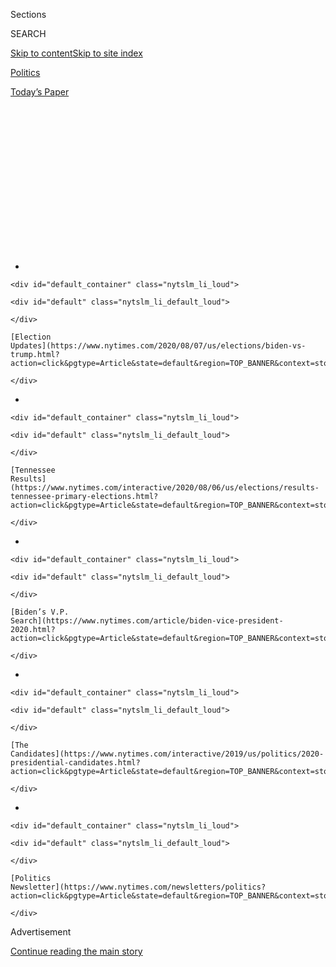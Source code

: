 <div id="app">

<div>

<div>

<div>

<div class="NYTAppHideMasthead css-1q2w90k e1suatyy0">

<div class="section css-ui9rw0 e1suatyy2">

<div class="css-eph4ug er09x8g0">

<div class="css-6n7j50">

</div>

<span class="css-1dv1kvn">Sections</span>

<div class="css-10488qs">

<span class="css-1dv1kvn">SEARCH</span>

</div>

[Skip to content](#site-content)[Skip to site index](#site-index)

</div>

<div id="masthead-section-label" class="css-1wr3we4 eaxe0e00">

[Politics](https://www.nytimes.com/section/politics)

</div>

<div class="css-10698na e1huz5gh0">

</div>

</div>

<div id="masthead-bar-one" class="section hasLinks css-15hmgas e1csuq9d3">

<div class="css-uqyvli e1csuq9d0">

</div>

<div class="css-1uqjmks e1csuq9d1">

</div>

<div class="css-9e9ivx">

[](https://myaccount.nytimes.com/auth/login?response_type=cookie&client_id=vi)

</div>

<div class="css-1bvtpon e1csuq9d2">

[Today’s Paper](https://www.nytimes.com/section/todayspaper)

</div>

</div>

</div>

</div>

<div data-aria-hidden="false">

<div id="site-content" role="main">

<div>

<div class="css-1aor85t" style="opacity:0.000000001;z-index:-1;visibility:hidden">

<div class="css-1hqnpie">

<div class="css-epjblv">

<span class="css-17xtcya">[Politics](/section/politics)</span><span class="css-x15j1o">|</span><span class="css-fwqvlz">How
Kristi Noem, Mt. Rushmore and Trump Fueled Speculation About Pence’s
Job</span>

</div>

<div class="css-k008qs">

<div class="css-1iwv8en">

<span class="css-18z7m18"></span>

<div>

</div>

</div>

<span class="css-1n6z4y">https://nyti.ms/2DqtZiB</span>

<div class="css-1705lsu">

<div class="css-4xjgmj">

<div class="css-4skfbu" role="toolbar" data-aria-label="Social Media Share buttons, Save button, and Comments Panel with current comment count" data-testid="share-tools">

  - 
  - 
  - 
  - 
    
    <div class="css-6n7j50">
    
    </div>

  - 

</div>

</div>

</div>

</div>

</div>

</div>

<div id="NYT_TOP_BANNER_REGION" class="css-13pd83m">

<div>

<div id="styln-elections-notifications-menu" class="section interactive-content interactive-size-medium css-1edisqu">

<div class="css-17ih8de interactive-body">

<div class="nytslm_innerContainer" data-aria-live="polite">

<div class="nytslm_title">

</div>

  - 
    
    <div id="default_container" class="nytslm_li_loud">
    
    <div id="default" class="nytslm_li_default_loud">
    
    </div>
    
    [Election
    Updates](https://www.nytimes.com/2020/08/07/us/elections/biden-vs-trump.html?action=click&pgtype=Article&state=default&region=TOP_BANNER&context=storylines_menu)
    
    </div>

  - 
    
    <div id="default_container" class="nytslm_li_loud">
    
    <div id="default" class="nytslm_li_default_loud">
    
    </div>
    
    [Tennessee
    Results](https://www.nytimes.com/interactive/2020/08/06/us/elections/results-tennessee-primary-elections.html?action=click&pgtype=Article&state=default&region=TOP_BANNER&context=storylines_menu)
    
    </div>

  - 
    
    <div id="default_container" class="nytslm_li_loud">
    
    <div id="default" class="nytslm_li_default_loud">
    
    </div>
    
    [Biden’s V.P.
    Search](https://www.nytimes.com/article/biden-vice-president-2020.html?action=click&pgtype=Article&state=default&region=TOP_BANNER&context=storylines_menu)
    
    </div>

  - 
    
    <div id="default_container" class="nytslm_li_loud">
    
    <div id="default" class="nytslm_li_default_loud">
    
    </div>
    
    [The
    Candidates](https://www.nytimes.com/interactive/2019/us/politics/2020-presidential-candidates.html?action=click&pgtype=Article&state=default&region=TOP_BANNER&context=storylines_menu)
    
    </div>

  - 
    
    <div id="default_container" class="nytslm_li_loud">
    
    <div id="default" class="nytslm_li_default_loud">
    
    </div>
    
    [Politics
    Newsletter](https://www.nytimes.com/newsletters/politics?action=click&pgtype=Article&state=default&region=TOP_BANNER&context=storylines_menu)
    
    </div>

</div>

</div>

</div>

</div>

</div>

<div id="top-wrapper" class="css-1sy8kpn">

<div id="top-slug" class="css-l9onyx">

Advertisement

</div>

[Continue reading the main story](#after-top)

<div class="ad top-wrapper" style="text-align:center;height:100%;display:block;min-height:250px">

<div id="top" class="place-ad" data-position="top" data-size-key="top">

</div>

</div>

<div id="after-top">

</div>

</div>

<div>

<div id="sponsor-wrapper" class="css-1hyfx7x">

<div id="sponsor-slug" class="css-19vbshk">

Supported by

</div>

[Continue reading the main story](#after-sponsor)

<div id="sponsor" class="ad sponsor-wrapper" style="text-align:center;height:100%;display:block">

</div>

<div id="after-sponsor">

</div>

</div>

<div class="css-186x18t">

</div>

<div class="css-1vkm6nb ehdk2mb0">

# How Kristi Noem, Mt. Rushmore and Trump Fueled Speculation About Pence’s Job

</div>

After Ms. Noem, the South Dakota governor, flew to Washington on Air
Force One, rumors about her ambitions ensued. She made a second trip to
smooth things over with Mike Pence.

<div class="css-79elbk" data-testid="photoviewer-wrapper">

<div class="css-z3e15g" data-testid="photoviewer-wrapper-hidden">

</div>

<div class="css-1a48zt4 ehw59r15" data-testid="photoviewer-children">

![<span class="css-16f3y1r e13ogyst0" data-aria-hidden="true">Gov.
Kristi Noem of South Dakota told Vice President Mike Pence that she
wanted to help him and President Trump win re-election however she
could.</span><span class="css-cnj6d5 e1z0qqy90" itemprop="copyrightHolder"><span class="css-1ly73wi e1tej78p0">Credit...</span><span><span>Ryan
Hermens/Rapid City Journal, via Associated
Press</span></span></span>](https://static01.nyt.com/images/2020/08/08/us/politics/08trump-noem1/08trump-noem1-articleLarge.jpg?quality=75&auto=webp&disable=upscale)

</div>

</div>

<div class="css-18e8msd">

<div class="css-pdw9fk epjyd6m0">

<div class="css-1txwxcy ey68jwv0" data-aria-hidden="true">

[![Jonathan
Martin](https://static01.nyt.com/images/2018/11/06/multimedia/author-jonathan-martin/author-jonathan-martin-thumbLarge.png
"Jonathan Martin")](https://www.nytimes.com/by/jonathan-martin)[![Maggie
Haberman](https://static01.nyt.com/images/2018/07/12/multimedia/author-maggie-haberman/author-maggie-haberman-thumbLarge.png
"Maggie Haberman")](https://www.nytimes.com/by/maggie-haberman)

</div>

<div class="css-1baulvz">

By [<span class="css-1baulvz" itemprop="name">Jonathan
Martin</span>](https://www.nytimes.com/by/jonathan-martin) and
[<span class="css-1baulvz last-byline" itemprop="name">Maggie
Haberman</span>](https://www.nytimes.com/by/maggie-haberman)

</div>

</div>

  - 
    
    <div class="css-ld3wwf e16638kd2">
    
    Aug. 8, 2020Updated <span class="css-epvm6">12:22 p.m. ET</span>
    
    </div>

  - 
    
    <div class="css-4xjgmj">
    
    <div class="css-pvvomx" role="toolbar" data-aria-label="Social Media Share buttons, Save button, and Comments Panel with current comment count" data-testid="share-tools">
    
      - 
      - 
      - 
      - 
        
        <div class="css-6n7j50">
        
        </div>
    
      - 
    
    </div>
    
    </div>

</div>

</div>

<div class="section meteredContent css-1r7ky0e" name="articleBody" itemprop="articleBody">

<div class="css-1fanzo5 StoryBodyCompanionColumn">

<div class="css-53u6y8">

WASHINGTON — Since the first days after she was elected governor of
South Dakota in 2018, Kristi Noem had been working to ensure that
President Trump would come to Mount Rushmore for a fireworks-filled July
4 extravaganza.

After all, the president had [told
her](https://www.argusleader.com/story/news/2018/04/24/president-donald-trump-mount-rushmore-trumpmore/544597002/)
in the Oval Office that he aspired to have his image etched on the
monument. And last year, a White House aide reached out to the
governor’s office with a question, according to a Republican official
familiar with the conversation: What’s the process to add additional
presidents to Mount Rushmore?

So last month, when the president arrived in the Black Hills for the
star-spangled spectacle he had pined for, Ms. Noem made the most of it.

Introducing Mr. Trump against the floodlit backdrop of his carved
predecessors, the governor played to the president’s craving for
adulation by noting that in just three days more than 125,000 people had
signed up for only 7,500 seats; she likened him to Theodore Roosevelt, a
leader who “braves the dangers of the arena”; and she mimicked the
president’s rhetoric by scorning protesters who she said were seeking to
discredit the country’s founders.

</div>

</div>

<div class="css-1fanzo5 StoryBodyCompanionColumn">

<div class="css-53u6y8">

In private, the efforts to charm Mr. Trump were more pointed, according
to a person familiar with the episode: Ms. Noem greeted him with a
four-foot replica of Mount Rushmore that included a fifth presidential
likeness: his.

But less than three weeks later, Ms. Noem came to the White House with
far less fanfare — to meet not with Mr. Trump, but with Vice President
Mike Pence. Word had circulated through the Trump administration that
she was ingratiating herself with the president, fueling suspicions that
there might have been a discussion about her serving as his running mate
in November. Ms. Noem assured Mr. Pence that she wanted to help the
ticket however she could, according to an official present.

She never stated it directly, but the vice president found her message
clear: She was not after his job.

There is no indication Mr. Trump wants to replace Mr. Pence. Mr. Trump
last month told Fox News that he’s sticking with Mr. Pence, whom he
called a “friend.”

Yet with polls showing the president trailing Joseph R. Biden Jr., the
presumptive Democratic nominee, and Republicans at risk of being shut
out of power in Congress, a host of party leaders have begun eyeing the
future, maneuvering around a mercurial president.

</div>

</div>

<div class="css-1fanzo5 StoryBodyCompanionColumn">

<div class="css-53u6y8">

Senator Tom Cotton of Arkansas was in New Hampshire late last month,
Senator Rick Scott of Florida is angling to take over the Senate
Republican campaign arm to cultivate donors, and Representative Liz
Cheney of Wyoming is defending Dr. Anthony S. Fauci, the government’s
leading expert on infectious disease, while separating herself from Mr.
Trump on some national security issues.

<div id="NYT_MAIN_CONTENT_1_REGION" class="css-9tf9ac">

<div>

<div id="styln-nfldraft-updates-block" class="section interactive-content interactive-size-medium css-1ftcdic">

<div class="css-17ih8de interactive-body">

</div>

</div>

</div>

</div>

At the same time, Secretary of State Mike Pompeo is attempting to shore
up his conservative credentials by pushing a hard line on China, and
Senators Ted Cruz of Texas and Rand Paul of Kentucky are attempting to
reclaim their standing as fiscal hawks by loudly opposing additional
spending on coronavirus relief.

Drawing less attention, but working equally hard to burnish her national
profile, is Ms. Noem. The governor, 48, has installed a TV studio in her
state capitol, become a Fox News regular and started taking advice from
Mr. Trump’s former 2016 campaign manager, Corey Lewandowski, who still
has the president’s ear.

Next month, she’ll address a county [Republican dinner in
Iowa](https://nonpareilonline.com/news/local/govt-and-politics/south-dakota-governor-to-headline-pottawattamie-county-gop-dinner/article_4c86d770-2297-5129-8746-2b2e3ccf40a3.html).

“There seems like there might be some interest on her part — it
certainly gets noticed,” Jon Hansen, a Republican state representative
in South Dakota, said of Ms. Noem’s positioning for national office.

Her efforts have paid off, as evidenced by the
[news-driving](https://www.nytimes.com/2020/07/03/us/politics/trump-coronavirus-mount-rushmore.html)
celebration at Mount Rushmore. Yet Ms. Noem’s attempts to raise her
profile have not been without complications. And they illustrate the
risks in political maneuvering with a president who has little restraint
when it comes to confidentiality, and a White House that shares his
obsession about, and antenna for, palace intrigue.

To the surprise of some of her own advisers, Ms. Noem flew with Mr.
Trump to Washington on Air Force One late in the evening after his Mount
Rushmore speech. Joined by Mr. Lewandowski, she and the president spoke
for over an hour privately during the flight — a fact that Mr. Trump and
some of his aides soon shared with other Republicans, according to
officials familiar with his disclosure.

An aide to Ms. Noem, Maggie Seidel, said she did not raise the vice
presidency with Mr. Trump. Mr. Lewandowski, who is a paid adviser to the
Pence-aligned Great America PAC, also denied that he or the governor
ever raised the subject of replacing Mr. Pence on the ticket.

</div>

</div>

<div class="css-1fanzo5 StoryBodyCompanionColumn">

<div class="css-53u6y8">

Mr. Lewandowski, in a brief interview, described Ms. Noem as a star who
“has a huge future in Republican politics.”

A White House official laughed at the notion that Mr. Trump is open to
replacing Mr. Pence, a move that, among other things, would exude
desperation. And regarding the phone call about adding the president’s
image to Mt. Rushmore, the official noted that it is a federal, not
state, monument.

Still, word of the Air Force One conversation quickly reached White
House officials, including those in Mr. Pence’s office.

A short time later, Ms. Noem was jetting back to the capital, this time
in less grand fashion, after requesting a meeting with Mr. Pence.

White House aides kept Ms. Noem from meeting with Mr. Trump again, one
person familiar with the planning said. But Mr. Pence’s office gladly
put his session with the governor on his public schedule and the vice
president
[tweeted](https://twitter.com/mike_pence/status/1286061448897142784?lang=en)
about it afterward. Ms. Noem’s aides, hoping to tamp down questions
about the second trip, emphasized that she had also met with officials
from the Department of Health and Human Services and other agencies
while she was in the capital.

One official close to the vice president said that Ms. Noem did not
discuss her Air Force One flight with Mr. Pence but used the
conversation to say she wanted to help the campaign however she could.
The official suggested that the vice president’s team has an opportunity
for her in mind: helping Mr. Pence prepare to debate whichever woman Mr.
Biden selects as his running mate.

Yet one senior Trump adviser has recently lamented to others that Mr.
Trump could have boosted his re-election campaign had he replaced Mr.
Pence with a woman, according to people familiar with the conversations.
One potential candidate mentioned was Nikki Haley, the former United
Nations ambassador who is close to the president’s daughter and
son-in-law, Ivanka Trump and Jared Kushner.

</div>

</div>

<div class="css-1fanzo5 StoryBodyCompanionColumn">

<div class="css-53u6y8">

However, Mr. Pence has been an unstinting ally of Mr. Trump, and the
vice president retains a number of allies in the president’s orbit.

“I think we’ll win South Dakota either way,” Brian Ballard, a lobbyist
close to Mr. Trump, said.

That these kinds of speculative conversations about a different running
mate have taken place at all, though, illustrates the depth of
frustration in Mr. Trump’s inner circle over his political fortunes.With
early voting starting in less than two months in some states, the
president’s ineffectual response to the coronavirus has alienated voters
and made the election primarily a referendum on him.

Speculation has long lingered in Republican circles that Mr. Trump could
swap out Mr. Pence for Ms. Haley, partly because of the president’s own
musings about it.

For a time in 2018, Mr. Trump queried people about Mr. Pence’s loyalty.
And officials in the administration, including some close to Mr. Pence,
said they believed that Mr. Kushner and Ms. Trump were angling to
replace him with Ms. Haley.

In his memoir, “The Room Where It Happened,” the former national
security adviser John R. Bolton recounts how, flying to Iraq on
Christmas night in 2018, the president asked him for his opinion on
jettisoning Mr. Pence*.*

Ms. Noem, the daughter of a rancher who took over her family’s property
after her father died, has insisted that she has little appetite to
return to Washington, where she served as South Dakota’s sole House
member for eight years before becoming governor.

</div>

</div>

<div class="css-1fanzo5 StoryBodyCompanionColumn">

<div class="css-53u6y8">

“She’s focused on being the governor of South Dakota,” said Ms. Seidel,
her senior adviser.

The president’s transition team contacted her about interviewing for a
cabinet post after the 2016 election, but she was already planning to
run for governor then. Some of her allies believe she’d also be open to
the interior or agricultural secretary roles in a second Trump term
ahead of the 2024 race.

</div>

</div>

<div class="css-79elbk" data-testid="photoviewer-wrapper">

<div class="css-z3e15g" data-testid="photoviewer-wrapper-hidden">

</div>

<div class="css-1a48zt4 ehw59r15" data-testid="photoviewer-children">

![<span class="css-16f3y1r e13ogyst0" data-aria-hidden="true">Mr.
Trump’s former 2016 campaign manager, Corey Lewandowski, has been
giving advice to Ms.
Noem.</span><span class="css-cnj6d5 e1z0qqy90" itemprop="copyrightHolder"><span class="css-1ly73wi e1tej78p0">Credit...</span><span>Doug
Mills/The New York
Times</span></span>](https://static01.nyt.com/images/2020/08/08/us/politics/08trump-noem3/merlin_163867125_33a1e450-da99-4ce7-9cb4-a31f0c45c68c-articleLarge.jpg?quality=75&auto=webp&disable=upscale)

</div>

</div>

<div class="css-1fanzo5 StoryBodyCompanionColumn">

<div class="css-53u6y8">

Ms. Noem’s poll numbers have increased after a difficult first year in
office. But to some of her aides, Mr. Lewandowski, a hard-charging New
Englander, has been a disruptive presence in Pierre, South Dakota’s
small state capital. He appeared as a guest speaker at one luncheon with
cabinet officials and pressed the governor’s appointees to make a more
aggressive case for her, irritating the state officials, according to a
person briefed on the events.

The governor is now on her third chief of staff because the last one,
Joshua Shields, left in part because of the increased role of Mr.
Lewandowski, according to South Dakota Republicans.

Mr. Lewandowski has sought opportunities that could benefit both Mr.
Trump and Ms. Noem. He recently discussed with the president’s advisers
sending Mr. Trump to the [annual motorcycle
rally](https://www.nytimes.com/2020/08/07/us/sturgis-motorcyle-rally.html)
in Sturgis, S.D., where there would be a big crowd and where the two
might have appeared together again; Mr. Trump’s aides did not want him
in the same politically safe state twice in two months.

Ms. Noem has been a steadfast ally of Mr. Trump and has mirrored his
handling of the virus.

She has pushed for schools to reopen for in-person classes, denounced
mask mandates and had South Dakota participate in a study on
hydroxychloroquine, the malaria treatment Mr. Trump has trumpeted.

It was her star turn at Mount Rushmore, though, that has gotten
Republicans talking and been a boon to South Dakota tourism, the state’s
second-largest industry.

Recognizing the president’s immense interest in the monument, Ms. Noem
worked with his Interior Department to ensure [there would be
fireworks](https://www.whitehouse.gov/briefings-statements/remarks-president-trump-signing-u-s-china-phase-one-trade-agreement-2/)
for the celebration, [a longstanding
priority](https://twitter.com/realDonaldTrump/status/1125941300518432771)
for Mr. Trump. There had been no fireworks there for the previous decade
because of environmental and fire-risk concerns.

</div>

</div>

<div class="css-1fanzo5 StoryBodyCompanionColumn">

<div class="css-53u6y8">

In the weeks leading up to the event, Ms. Noem went on Laura Ingraham’s
show on Fox News to make clear she was expecting to “have a large event”
for the president and would not require social distancing or masks.

Then, as the president sat watching her remarks in a bunting-wrapped box
just offstage, she praised America as a place where someone who was
“just a farm kid” could become “the first female governor of South
Dakota.”

</div>

</div>

<div>

</div>

</div>

<div>

</div>

<div>

</div>

<div id="NYT_BELOW_MAIN_CONTENT_REGION">

<div>

<div id="STLYN_guide_v1_STYLN_guide_a" class="section css-l08pwh interactive-content interactive-size-medium">

<div class="css-17ih8de interactive-body">

<div class="g-story g-freebird g-max-limit" data-preview-slug="styln-scroll-guide">

</div>

<div id="g-electionguide-id" class="g-electionguide">

<div class="g-electionguide-container">

<div class="g-electionguide-wrapper">

<div class="g-electionguide-logo">

</div>

# Our 2020 Election Guide

Updated Aug. 7, 2020

  - 
    
    -----
    
    ## The Latest
    
      - [Russia is using a range of techniques to denigrate Joe
        Biden](https://www.nytimes.com/2020/08/07/us/politics/russia-china-trump-biden-election-interference.html?action=click&pgtype=Article&state=default&region=BELOW_MAIN_CONTENT&context=storylines_guide),
        American intelligence officials said, declaring that Moscow
        continues to try to interfere in the 2020 campaign to help
        President Trump.

  - 
    
    -----
    
    ## Biden’s V.P. Search
    
      - [Here are 13
        women](https://www.nytimes.com/article/biden-vice-president-2020.html?action=click&pgtype=Article&state=default&region=BELOW_MAIN_CONTENT&context=storylines_guide)
        who have been under consideration to be Joe Biden’s running
        mate, and why each might be chosen — and might not be.

  - 
    
    -----
    
    ## Keep Up With Our Coverage
    
      - Get an
        [email](https://www.nytimes.com/newsletters/politics?action=click&pgtype=Article&state=default&region=BELOW_MAIN_CONTENT&context=storylines_guide)
        recapping the day’s news
    
    <!-- end list -->
    
      - Download our mobile app on
        [iOS](https://apps.apple.com/us/app/nytimes/id284862083?ls=1&mat_click_id=5c79ae7455014fd1bd66b5610c05b8f2-20191112-16948&referrer=mat_click_id%3D5c79ae7455014fd1bd66b5610c05b8f2-20191112-16948%26link_click_id%3D722930677036718082)
        and
        [Android](http://a.localytics.com/android?id=com.nytimes.android&referrer=utm_source%3Dother_nyt_mobile_web%26utm_medium%3DWeb%2520page%26utm_term%3DGeneral%2520Mobile%2520Page%26utm_campaign%3DNYT%2520Mobile%2520General%2520Page)
        and turn on Breaking News and Politics alerts

</div>

</div>

</div>

</div>

</div>

</div>

</div>

<div>

</div>

<div>

<div id="bottom-wrapper" class="css-1ede5it">

<div id="bottom-slug" class="css-l9onyx">

Advertisement

</div>

[Continue reading the main story](#after-bottom)

<div id="bottom" class="ad bottom-wrapper" style="text-align:center;height:100%;display:block;min-height:90px">

</div>

<div id="after-bottom">

</div>

</div>

</div>

</div>

</div>

## Site Index

<div>

</div>

## Site Information Navigation

  - [© <span>2020</span> <span>The New York Times
    Company</span>](https://help.nytimes.com/hc/en-us/articles/115014792127-Copyright-notice)

<!-- end list -->

  - [NYTCo](https://www.nytco.com/)
  - [Contact
    Us](https://help.nytimes.com/hc/en-us/articles/115015385887-Contact-Us)
  - [Work with us](https://www.nytco.com/careers/)
  - [Advertise](https://nytmediakit.com/)
  - [T Brand Studio](http://www.tbrandstudio.com/)
  - [Your Ad
    Choices](https://www.nytimes.com/privacy/cookie-policy#how-do-i-manage-trackers)
  - [Privacy](https://www.nytimes.com/privacy)
  - [Terms of
    Service](https://help.nytimes.com/hc/en-us/articles/115014893428-Terms-of-service)
  - [Terms of
    Sale](https://help.nytimes.com/hc/en-us/articles/115014893968-Terms-of-sale)
  - [Site Map](https://spiderbites.nytimes.com)
  - [Help](https://help.nytimes.com/hc/en-us)
  - [Subscriptions](https://www.nytimes.com/subscription?campaignId=37WXW)

</div>

</div>

</div>

</div>
